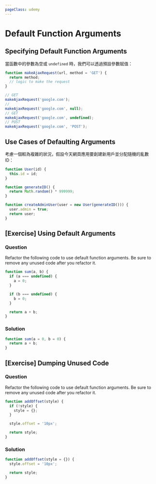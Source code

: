 ```yaml
---
pageClass: udemy
---
```


# Default Function Arguments

## Specifying Default Function Arguments

當函數中的參數為空或 `undefined` 時，我們可以透過預設參數賦值：

```javascript
function makeAjaxRequest(url, method = 'GET') {
  return method;
  // logic to make the request
}

// GET
makeAjaxRequest('google.com');
//
makeAjaxRequest('google.com', null);
// GET
makeAjaxRequest('google.com', undefined);
// POST
makeAjaxRequest('google.com', 'POST');
```

## Use Cases of Defaulting Arguments

考慮一個較為複雜的狀況，假設今天網頁應用要創建新用戶並分配隨機的亂數 ID：

```javascript
function User(id) {
  this.id = id;
}

function generateID() {
  return Math.random() * 999999;
}

function createAdminUser(user = new User(generateID())) {
  user.admin = true;
  return user;
}
```

## [Exercise] Using Default Arguments

### Question

Refactor the following code to use default function arguments. Be sure to remove any unused code after you refactor it.

```javascript
function sum(a, b) {
  if (a === undefined) {
    a = 0;
  }

  if (b === undefined) {
    b = 0;
  }

  return a + b;
}
```

### Solution

```javascript
function sum(a = 0, b = 0) {
  return a + b;
}
```

## [Exercise] Dumping Unused Code

### Question

Refactor the following code to use default function arguments. Be sure to remove any unused code after you refactor it.

```javascript
function addOffset(style) {
  if (!style) {
    style = {};
  }

  style.offset = '10px';

  return style;
}
```

### Solution

```javascript
function addOffset(style = {}) {
  style.offset = '10px';

  return style;
}
```